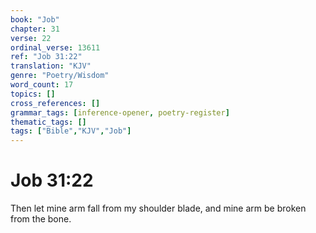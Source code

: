 ```yaml
---
book: "Job"
chapter: 31
verse: 22
ordinal_verse: 13611
ref: "Job 31:22"
translation: "KJV"
genre: "Poetry/Wisdom"
word_count: 17
topics: []
cross_references: []
grammar_tags: [inference-opener, poetry-register]
thematic_tags: []
tags: ["Bible","KJV","Job"]
---
```


# Job 31:22

Then let mine arm fall from my shoulder blade, and mine arm be broken from the bone.
